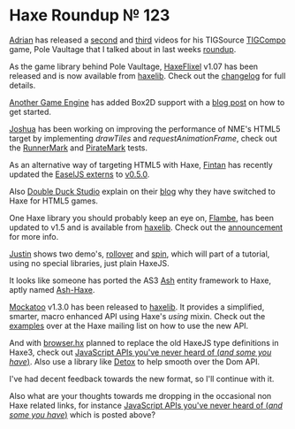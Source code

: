 [_template]: ../templates/roundup.html
# Haxe Roundup № 123

[Adrian][link 1] has released a [second][link 2] and [third][link 3] videos for his TIGSource [TIGCompo][link 4] game, Pole Vaultage that I talked about in last weeks [roundup][link 5].

As the game library behind Pole Vaultage, [HaxeFlixel][link 6] v1.07 has been released and is now available from [haxelib][link 7]. Check out the [changelog][link 8] for full details.

[Another Game Engine][link 9] has added Box2D support with a [blog post][link 10] on how to get started.

[Joshua][link 11] has been working on improving the performance of NME's HTML5 target by implementing *drawTiles* and *requestAnimationFrame*, check out the [RunnerMark][link 12] and [PirateMark][link 13] tests.

As an alternative way of targeting HTML5 with Haxe, [Fintan][link 14] has recently updated the [EaselJS externs][link 15] to [v0.5.0][link 16].

Also [Double Duck Studio][link 17] explain on their [blog][link 18] why they have switched to Haxe for HTML5 games.

One Haxe library you should probably keep an eye on, [Flambe][link 19], has been updated to v1.5 and is available from [haxelib][link 20]. Check out the [announcement][link 21] for more info.

[Justin][link 22] shows two demo's, [rollover][link 23] and [spin][link 24], which will part of a tutorial, using no special libraries, just plain HaxeJS.

It looks like someone has ported the AS3 [Ash][link 25] entity framework to Haxe, aptly named [Ash-Haxe][link 26].

[Mockatoo][link 27] v1.3.0 has been released to [haxelib][link 28]. It provides a simplified, smarter, macro enhanced API using Haxe's *using* mixin. Check out the [examples][link 29] over at the Haxe mailing list on how to use the new API.

And with [browser.hx][link 30] planned to replace the old HaxeJS type definitions in Haxe3, check out [JavaScript APIs you've never heard of (*and some you have*)][link 31]. Also use a library like [Detox][link 32] to help smooth over the Dom API.

I've had decent feedback towards the new format, so I'll continue with it.

Also what are your thoughts towards me dropping in the occasional non Haxe related links, for instance [JavaScript APIs you've never heard of (*and some you have*)][link 33] which is posted above?

[link 1]: https://www.twitter.com/goshki "Adrian"
[link 2]: http://www.youtube.com/watch?v=7Dyy4gb5Ej0 "second"
[link 3]: http://www.youtube.com/watch?v=nVmpJAtaP00 "third"
[link 4]: http://www.tigsource.com/2012/10/31/tigcompo-sports/ "TIGCompo"
[link 5]: http://blog.skialbainn.com/post/35203988071/haxe-roundup-122 "roundup"
[link 6]: https://www.github.com/Beeblerox/HaxeFlixel "HaxeFlixel"
[link 7]: http://lib.haxe.org/p/flixel "haxelib"
[link 8]: https://www.github.com/Beeblerox/HaxeFlixel/blob/flixelNME/CHANGELOG.txt "changelog"
[link 9]: https://github.com/po8rewq/AGE "Another Game Engine"
[link 10]: http://revolugame.com/age-box2d-support/ "blog post"
[link 11]: https://www.twitter.com/singmajesty "Joshua"
[link 12]: http://www.joshuagranick.com/examples/runnermark/30/ "RunnerMark"
[link 13]: http://www.joshuagranick.com/examples/piratemark/html5/ "PirateMark"
[link 14]: https://ww.twitter.com/fintanb "Fintan"
[link 15]: https://github.com/Fintan/easelhx "EaselJS externs"
[link 16]: https://github.com/CreateJS/EaselJS "v0.5.0"
[link 17]: http://www.doubleduck.co "Double Duck Studio"
[link 18]: http://www.doubleduck.co/blog/2012/11/on-html5/ "blog"
[link 19]: https://github.com/aduros/flambe "Flambe"
[link 20]: http://lib.haxe.org/p/flambe "haxelib"
[link 21]: https://groups.google.com/d/msg/flambe/JZYkU5TkjlI/XTcjmSmaYRAJ "announcement"
[link 22]: https://plus.google.com/u/0/b/113704686911055424796/100887585476076589216 "Justin"
[link 23]: http://www.justinfront.co.uk/tutorials/javascript_canvas_animating/rollover "rollover"
[link 24]: http://www.justinfront.co.uk/tutorials/javascript_canvas_animating/spin "spin"
[link 25]: https://github.com/richardlord/Ash "Ash"
[link 26]: https://github.com/nadako/Ash-HaXe "Ash-Haxe"
[link 27]: http:// "Mockatoo"
[link 28]: http://lib.haxe.org/p/mockatoo "haxelib"
[link 29]: https://groups.google.com/d/msg/haxelang/7oYzlNPGlec/7D3Ym6cuAKQJ "examples"
[link 30]: https://groups.google.com/d/msg/haxedev/vVCJp_rDWIU/9nOKx4ePn0sJ "browser.hx"
[link 31]: http://www.nczonline.net/blog/2012/11/13/javascript-apis-youve-never-heard-of/ "JavaScript APIs you&#8217;ve never heard of (*and some you have*)"
[link 32]: https://github.com/jasononeil/detox "Detox"
[link 33]: http://www.nczonline.net/blog/2012/11/13/javascript-apis-youve-never-heard-of/ "JavaScript APIs you&#8217;ve never heard of (*and some you have*)"

